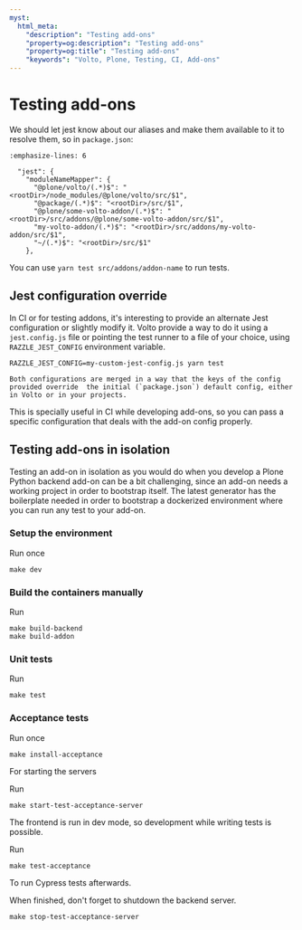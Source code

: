 ```yaml
---
myst:
  html_meta:
    "description": "Testing add-ons"
    "property=og:description": "Testing add-ons"
    "property=og:title": "Testing add-ons"
    "keywords": "Volto, Plone, Testing, CI, Add-ons"
---
```


# Testing add-ons

We should let jest know about our aliases and make them available to it to
resolve them, so in `package.json`:

```{code-block} json
:emphasize-lines: 6

  "jest": {
    "moduleNameMapper": {
      "@plone/volto/(.*)$": "<rootDir>/node_modules/@plone/volto/src/$1",
      "@package/(.*)$": "<rootDir>/src/$1",
      "@plone/some-volto-addon/(.*)$": "<rootDir>/src/addons/@plone/some-volto-addon/src/$1",
      "my-volto-addon/(.*)$": "<rootDir>/src/addons/my-volto-addon/src/$1",
      "~/(.*)$": "<rootDir>/src/$1"
    },
```

You can use `yarn test src/addons/addon-name` to run tests.

## Jest configuration override

In CI or for testing addons, it's interesting to provide an alternate Jest configuration
or slightly modify it. Volto provide a way to do it using a `jest.config.js` file or
pointing the test runner to a file of your choice, using `RAZZLE_JEST_CONFIG`
environment variable.

```shell
RAZZLE_JEST_CONFIG=my-custom-jest-config.js yarn test
```

```{note}
Both configurations are merged in a way that the keys of the config provided override  the initial (`package.json`) default config, either in Volto or in your projects.
```

This is specially useful in CI while developing add-ons, so you can pass a specific configuration that deals with the add-on config properly.

## Testing add-ons in isolation

Testing an add-on in isolation as you would do when you develop a Plone Python backend add-on can be a bit challenging, since an add-on needs a working project in order to bootstrap itself.
The latest generator has the boilerplate needed in order to bootstrap a dockerized environment where you can run any test to your add-on.

### Setup the environment

Run once

```shell
make dev
```

### Build the containers manually

Run

```shell
make build-backend
make build-addon
```

### Unit tests

Run

```shell
make test
```

### Acceptance tests

Run once

```shell
make install-acceptance
```

For starting the servers

Run

```shell
make start-test-acceptance-server
```

The frontend is run in dev mode, so development while writing tests is possible.

Run

```shell
make test-acceptance
```

To run Cypress tests afterwards.

When finished, don't forget to shutdown the backend server.

```shell
make stop-test-acceptance-server
```
